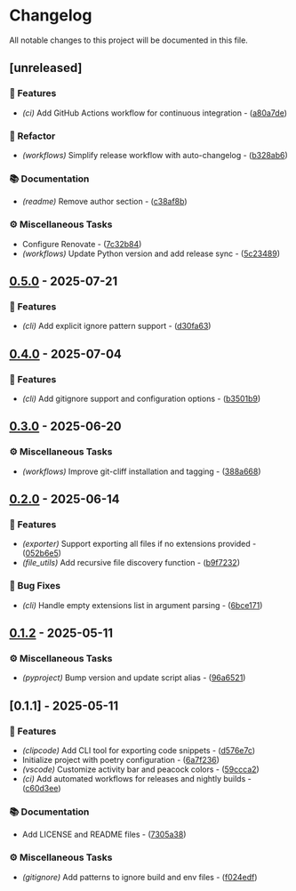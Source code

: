 # Changelog

All notable changes to this project will be documented in this file.

## [unreleased]

### 🚀 Features

- *(ci)* Add GitHub Actions workflow for continuous integration - ([a80a7de](https://git.0xmax42.io/maxp/clipcode/commit/a80a7dea3ee398fdee2a4e6af09356e22764c432))

### 🚜 Refactor

- *(workflows)* Simplify release workflow with auto-changelog - ([b328ab6](https://git.0xmax42.io/maxp/clipcode/commit/b328ab669f38d8143655ce19209a70dd74523ae0))

### 📚 Documentation

- *(readme)* Remove author section - ([c38af8b](https://git.0xmax42.io/maxp/clipcode/commit/c38af8ba05138f4177188718dfab65b7ff2f5159))

### ⚙️ Miscellaneous Tasks

- Configure Renovate - ([7c32b84](https://git.0xmax42.io/maxp/clipcode/commit/7c32b8480a0158ff908298046a91033055044f76))
- *(workflows)* Update Python version and add release sync - ([5c23489](https://git.0xmax42.io/maxp/clipcode/commit/5c234896b83b3dac19ca38fdfe36510b00cd01e0))

## [0.5.0](https://git.0xmax42.io/maxp/clipcode/compare/v0.4.0..v0.5.0) - 2025-07-21

### 🚀 Features

- *(cli)* Add explicit ignore pattern support - ([d30fa63](https://git.0xmax42.io/maxp/clipcode/commit/d30fa63675a12f33c88f4c88e78590ab7183b0f9))

## [0.4.0](https://git.0xmax42.io/maxp/clipcode/compare/v0.3.0..v0.4.0) - 2025-07-04

### 🚀 Features

- *(cli)* Add gitignore support and configuration options - ([b3501b9](https://git.0xmax42.io/maxp/clipcode/commit/b3501b9a13046008a8c21d6217ecaa60546d76ab))

## [0.3.0](https://git.0xmax42.io/maxp/clipcode/compare/v0.2.0..v0.3.0) - 2025-06-20

### ⚙️ Miscellaneous Tasks

- *(workflows)* Improve git-cliff installation and tagging - ([388a668](https://git.0xmax42.io/maxp/clipcode/commit/388a66871d826fca2b36ad2b3382d3a3d346a042))

## [0.2.0](https://git.0xmax42.io/maxp/clipcode/compare/v0.1.2..v0.2.0) - 2025-06-14

### 🚀 Features

- *(exporter)* Support exporting all files if no extensions provided - ([052b6e5](https://git.0xmax42.io/maxp/clipcode/commit/052b6e5af8fd30621f82e7475ee56d8dbfcd0821))
- *(file_utils)* Add recursive file discovery function - ([b9f7232](https://git.0xmax42.io/maxp/clipcode/commit/b9f723299c2c0f068dcdbda0949452a05fea8cc6))

### 🐛 Bug Fixes

- *(cli)* Handle empty extensions list in argument parsing - ([6bce171](https://git.0xmax42.io/maxp/clipcode/commit/6bce1711ec942008ed9a61e85b847c9fe3e362cf))

## [0.1.2](https://git.0xmax42.io/maxp/clipcode/compare/v0.1.1..v0.1.2) - 2025-05-11

### ⚙️ Miscellaneous Tasks

- *(pyproject)* Bump version and update script alias - ([96a6521](https://git.0xmax42.io/maxp/clipcode/commit/96a6521e083af4fa3a875f67f6d4a014e8066bbe))

## [0.1.1] - 2025-05-11

### 🚀 Features

- *(clipcode)* Add CLI tool for exporting code snippets - ([d576e7c](https://git.0xmax42.io/maxp/clipcode/commit/d576e7c060ddb15aa6418bf54ae70fcc96ee9475))
- Initialize project with poetry configuration - ([6a7f236](https://git.0xmax42.io/maxp/clipcode/commit/6a7f236e528c305ee0201de7f78fe8cc8290b785))
- *(vscode)* Customize activity bar and peacock colors - ([59ccca2](https://git.0xmax42.io/maxp/clipcode/commit/59ccca2ed8e19fe6cf8336b1d709d81eb171d150))
- *(ci)* Add automated workflows for releases and nightly builds - ([c60d3ee](https://git.0xmax42.io/maxp/clipcode/commit/c60d3eecc614f5ffb8721e975ced6293f6bfbffd))

### 📚 Documentation

- Add LICENSE and README files - ([7305a38](https://git.0xmax42.io/maxp/clipcode/commit/7305a386b112ff5abcf58cc22589a21e75617879))

### ⚙️ Miscellaneous Tasks

- *(gitignore)* Add patterns to ignore build and env files - ([f024edf](https://git.0xmax42.io/maxp/clipcode/commit/f024edf5d74ec6fc871a18861baccf2a6a0ba97c))


